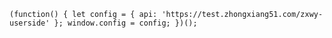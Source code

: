 `
(function() {
	let config = {
		api: 'https://test.zhongxiang51.com/zxwy-userside'
	};
	window.config = config;
})();
`